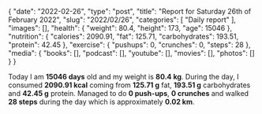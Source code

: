 {
    "date": "2022-02-26",
    "type": "post",
    "title": "Report for Saturday 26th of February 2022",
    "slug": "2022\/02\/26",
    "categories": [
        "Daily report"
    ],
    "images": [],
    "health": {
        "weight": 80.4,
        "height": 173,
        "age": 15046
    },
    "nutrition": {
        "calories": 2090.91,
        "fat": 125.71,
        "carbohydrates": 193.51,
        "protein": 42.45
    },
    "exercise": {
        "pushups": 0,
        "crunches": 0,
        "steps": 28
    },
    "media": {
        "books": [],
        "podcast": [],
        "youtube": [],
        "movies": [],
        "photos": []
    }
}

Today I am <strong>15046 days</strong> old and my weight is <strong>80.4 kg</strong>. During the day, I consumed <strong>2090.91 kcal</strong> coming from <strong>125.71 g</strong> fat, <strong>193.51 g</strong> carbohydrates and <strong>42.45 g</strong> protein. Managed to do <strong>0 push-ups</strong>, <strong>0 crunches</strong> and walked <strong>28 steps</strong> during the day which is approximately <strong>0.02 km</strong>.
